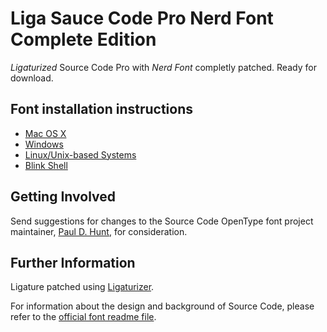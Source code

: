 # Liga Sauce Code Pro Nerd Font Complete Edition

*Ligaturized* Source Code Pro with *Nerd Font* completly patched. Ready for download.

## Font installation instructions

* [Mac OS X](http://support.apple.com/kb/HT2509)
* [Windows](https://www.microsoft.com/en-us/Typography/TrueTypeInstall.aspx)
* [Linux/Unix-based Systems](https://github.com/adobe-fonts/source-code-pro/issues/17#issuecomment-8967116)
* [Blink Shell](https://github.com/blinksh/blink/blob/raw/Resources/FontsAndThemes.md)

## Getting Involved

Send suggestions for changes to the Source Code OpenType font project maintainer, [Paul D. Hunt](mailto:opensourcefonts@adobe.com?subject=[GitHub]Source-Code-Pro), for consideration.

## Further Information

Ligature patched using [Ligaturizer](https://github.com/ToxicFrog/Ligaturizer).

For information about the design and background of Source Code, please refer to the [official font readme file](http://www.adobe.com/products/type/font-information/source-code-pro-readme.html).
